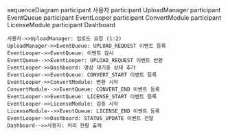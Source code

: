 sequenceDiagram
    participant 사용자
    participant UploadManager
    participant EventQueue
    participant EventLooper
    participant ConvertModule
    participant LicenseModule
    participant Dashboard

    사용자->>UploadManager: 업로드 요청 (1:2)
    UploadManager->>EventQueue: UPLOAD_REQUEST 이벤트 등록
    EventLooper->>EventQueue: 이벤트 감시
    EventQueue-->>EventLooper: UPLOAD_REQUEST 이벤트 반환
    EventLooper->>Dashboard: 영상 대기중 상태 추가
    EventLooper->>EventQueue: CONVERT_START 이벤트 등록
    EventLooper->>ConvertModule: 변환 시작
    ConvertModule-->>EventQueue: CONVERT_END 이벤트 등록
    EventLooper->>EventQueue: LICENSE_START 이벤트 등록
    EventLooper->>LicenseModule: 검증 시작
    LicenseModule-->>EventQueue: LICENSE_END 이벤트 등록
    EventLooper->>Dashboard: STATUS_UPDATE 이벤트 전달
    Dashboard-->>사용자: 처리 현황 출력
